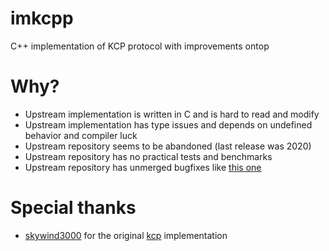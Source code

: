 # imkcpp
C++ implementation of KCP protocol with improvements ontop

# Why?
- Upstream implementation is written in C and is hard to read and modify
- Upstream implementation has type issues and depends on undefined behavior and compiler luck
- Upstream repository seems to be abandoned (last release was 2020)
- Upstream repository has no practical tests and benchmarks
- Upstream repository has unmerged bugfixes like [this one](https://github.com/skywind3000/kcp/pull/291)

# Special thanks
- [skywind3000](https://github.com/skywind3000) for the original [kcp](https://github.com/skywind3000/kcp) implementation